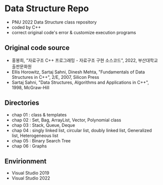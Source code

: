 # Data Structure Repo
- PNU 2022 Data Structure class repository
- coded by C++
- correct original code's error & customize execution programs
## Original code source
- 홍봉희, "자료구조 C++ 프로그래밍 - 자료구조 구현 소스코드", 2022, 부산대학교 출판문화원
- Ellis Horowitz, Sartaj Sahni, Dinesh Mehta, "Fundamentals of Data Structures in C++", 2/E, 2007, Silicon Press
- Sartaj Sahni, "Data Structures, Algorithms and Applications in C++", 1998, McGraw-Hill
## Directories
- chap 01 : class & templates
- chap 02 : Set, Bag, ArrayList, Vector, Polynomial class
- chap 03 : Stack, Queue, Deque
- chap 04 : singly linked list, circular list, doubly linked list, Generalized list, Heterogeneous list
- chap 05 : Binary Search Tree
- chap 06 : Graphs
## Envirionment
- Visual Studio 2019
- Visual Studio 2022
